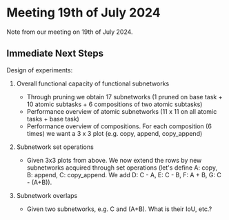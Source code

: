 # Meeting 19th of July 2024

Note from our meeting on 19th of July 2024.

## Immediate Next Steps
Design of experiments:

1) Overall functional capacity of functional subnetworks
   - Through pruning we obtain 17 subnetworks (1 pruned on base task + 10 atomic subtasks + 6 compositions of two atomic subtasks)
   - Performance overview of atomic subnetworks (11 x 11 on all atomic tasks + base task)
   - Performance overview of compositions. For each composition (6 times) we want a 3 x 3 plot (e.g. copy, append, copy_append)
  
2) Subnetwork set operations
    - Given 3x3 plots from above. We now extend the rows by new subnetworks acquired through set operations (let's define A: copy, B: append, C: copy_append. We add D: C - A, E: C - B, F: A + B, G: C - (A+B)).

3) Subnetwork overlaps
    - Given two subnetworks, e.g. C and (A+B). What is their IoU, etc.?  
